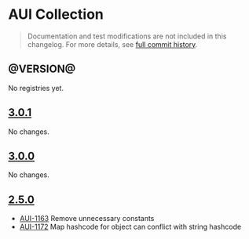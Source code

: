 # AUI Collection

> Documentation and test modifications are not included in this changelog. For more details, see [full commit history](https://github.com/liferay/alloy-ui/commits/master/src/aui-collection).

## @VERSION@

No registries yet.

## [3.0.1](https://github.com/liferay/alloy-ui/releases/tag/3.0.1)

No changes.

## [3.0.0](https://github.com/liferay/alloy-ui/releases/tag/3.0.0)

No changes.

## [2.5.0](https://github.com/liferay/alloy-ui/releases/tag/2.5.0)

* [AUI-1163](https://issues.liferay.com/browse/AUI-1163) Remove unnecessary constants
* [AUI-1172](https://issues.liferay.com/browse/AUI-1172) Map hashcode for object can conflict with string hashcode